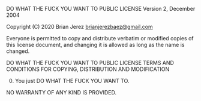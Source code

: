 DO WHAT THE FUCK YOU WANT TO PUBLIC LICENSE 
Version 2, December 2004 

Copyright (C) 2020 Brian Jerez <brianjerezbaez@gmail.com> 

Everyone is permitted to copy and distribute verbatim or modified 
copies of this license document, and changing it is allowed as long 
as the name is changed. 

DO WHAT THE FUCK YOU WANT TO PUBLIC LICENSE 
TERMS AND CONDITIONS FOR COPYING, DISTRIBUTION AND MODIFICATION 

0. You just DO WHAT THE FUCK YOU WANT TO.

NO WARRANTY OF ANY KIND IS PROVIDED.
